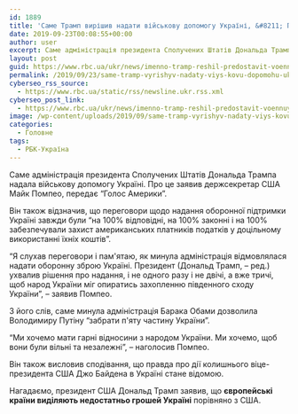 ```yaml
---
id: 1889
title: 'Саме Трамп вирішив надати військову допомогу Україні, &#8211; Помпео'
date: 2019-09-23T00:08:55+00:00
author: user
excerpt: Саме адміністрація президента Сполучених Штатів Дональда Трампа надала військову допомогу Україні. Про це заявив держсекретар США Майк Помпео, передає "Голос Америки"....
layout: post
guid: https://www.rbc.ua/ukr/news/imenno-tramp-reshil-predostavit-voennuyu-1569195411.html
permalink: /2019/09/23/same-tramp-vyrishyv-nadaty-viys-kovu-dopomohu-ukraini-pompeo/
cyberseo_rss_source:
  - https://www.rbc.ua/static/rss/newsline.ukr.rss.xml
cyberseo_post_link:
  - https://www.rbc.ua/ukr/news/imenno-tramp-reshil-predostavit-voennuyu-1569195411.html
image: /wp-content/uploads/2019/09/same-tramp-vyrishyv-nadaty-viys-kovu-dopomohu-ukraini-pompeo.jpg
categories:
  - Головне
tags:
  - РБК-Україна
---
```

Саме адміністрація президента Сполучених Штатів Дональда Трампа надала військову допомогу Україні. Про це заявив держсекретар США Майк Помпео, передає &#8220;Голос Америки&#8221;.

Він також відзначив, що переговори щодо надання оборонної підтримки Україні завжди були &#8220;на 100% відповідні, на 100% законні і на 100% забезпечували захист американських платників податків у доцільному використанні їхніх коштів&#8221;.

&#8220;Я слухав переговори і пам'ятаю, як минула адміністрація відмовлялася надати оборонну зброю Україні. Президент (Дональд Трамп, &#8211; ред.) ухвалив рішення про надання, і не одного разу і не двічі, а вже тричі, щоб народ України міг опиратись захопленню південного сходу України&#8221;, &#8211; заявив Помпео.

З його слів, саме минула адміністрація Барака Обами дозволила Володимиру Путіну &#8220;забрати п'яту частину України&#8221;.

&#8220;Ми хочемо мати гарні відносини з народом України. Ми хочемо, щоб вони були вільні та незалежні&#8221;, &#8211; наголосив Помпео.

Він також висловив сподівання, що правда про дії колишнього віце-президента США Джо Байдена в Україні стане відомою.

Нагадаємо, президент США Дональд Трамп заявив, що **європейські країни виділяють недостатньо грошей Україні** порівняно з США.</p>